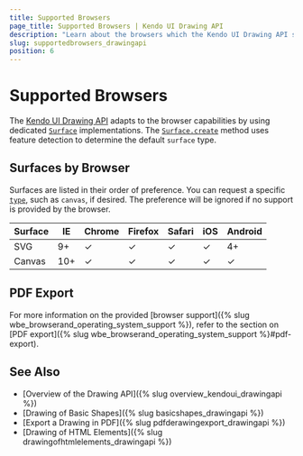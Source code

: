 ```yaml
---
title: Supported Browsers
page_title: Supported Browsers | Kendo UI Drawing API
description: "Learn about the browsers which the Kendo UI Drawing API supports."
slug: supportedbrowsers_drawingapi
position: 6
---
```


# Supported Browsers

The [Kendo UI Drawing API](http://demos.telerik.com/kendo-ui/drawing/index) adapts to the browser capabilities by using dedicated [`Surface`](/api/dataviz/drawing/surface) implementations. The [`Surface.create`](/api/dataviz/drawing/surface#create) method uses feature detection to determine the default `surface` type.

## Surfaces by Browser

Surfaces are listed in their order of preference. You can request a specific [`type`](/api/dataviz/drawing/surface#configuration-type), such as `canvas`, if desired. The preference will be ignored if no support is provided by the browser.

| Surface | IE   | Chrome| Firefox | Safari | iOS | Android
| ---     | ---  | ---   | ---     | ---    | --- | ---
| SVG     | 9+   | ✓     | ✓       | ✓      | ✓   | 4+
| Canvas  | 10+  | ✓     | ✓       | ✓      | ✓   | ✓

## PDF Export

For more information on the provided [browser support]({% slug wbe_browserand_operating_system_support %}), refer to the section on [PDF export]({% slug wbe_browserand_operating_system_support %}#pdf-export).

## See Also

* [Overview of the Drawing API]({% slug overview_kendoui_drawingapi %})
* [Drawing of Basic Shapes]({% slug basicshapes_drawingapi %})
* [Export a Drawing in PDF]({% slug pdfderawingexport_drawingapi %})
* [Drawing of HTML Elements]({% slug drawingofhtmlelements_drawingapi %})
